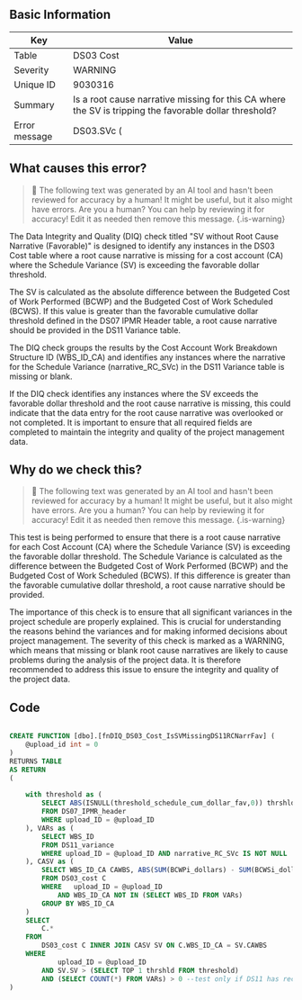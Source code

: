 ## Basic Information
| Key         | Value          |
|-------------|----------------|
| Table       | DS03 Cost |
| Severity    | WARNING |
| Unique ID   | 9030316   |
| Summary     | Is a root cause narrative missing for this CA where the SV is tripping the favorable dollar threshold? |
| Error message | DS03.SVc (|BCWP - BCWS|) > |DS07.threshold_schedule_cum_dollar_fav| & DS11.narrative_RC_SVc is missing or blank (by DS03.WBS_ID_CA & DS11.WBS_ID). |

## What causes this error?

> :robot: The following text was generated by an AI tool and hasn't been reviewed for accuracy by a human! It might be useful, but it also might have errors. Are you a human? You can help by reviewing it for accuracy! Edit it as needed then remove this message.
{.is-warning}

The Data Integrity and Quality (DIQ) check titled "SV without Root Cause Narrative (Favorable)" is designed to identify any instances in the DS03 Cost table where a root cause narrative is missing for a cost account (CA) where the Schedule Variance (SV) is exceeding the favorable dollar threshold. 

The SV is calculated as the absolute difference between the Budgeted Cost of Work Performed (BCWP) and the Budgeted Cost of Work Scheduled (BCWS). If this value is greater than the favorable cumulative dollar threshold defined in the DS07 IPMR Header table, a root cause narrative should be provided in the DS11 Variance table. 

The DIQ check groups the results by the Cost Account Work Breakdown Structure ID (WBS_ID_CA) and identifies any instances where the narrative for the Schedule Variance (narrative_RC_SVc) in the DS11 Variance table is missing or blank. 

If the DIQ check identifies any instances where the SV exceeds the favorable dollar threshold and the root cause narrative is missing, this could indicate that the data entry for the root cause narrative was overlooked or not completed. It is important to ensure that all required fields are completed to maintain the integrity and quality of the project management data.
## Why do we check this?

> :robot: The following text was generated by an AI tool and hasn't been reviewed for accuracy by a human! It might be useful, but it also might have errors. Are you a human? You can help by reviewing it for accuracy! Edit it as needed then remove this message.
{.is-warning}

This test is being performed to ensure that there is a root cause narrative for each Cost Account (CA) where the Schedule Variance (SV) is exceeding the favorable dollar threshold. The Schedule Variance is calculated as the difference between the Budgeted Cost of Work Performed (BCWP) and the Budgeted Cost of Work Scheduled (BCWS). If this difference is greater than the favorable cumulative dollar threshold, a root cause narrative should be provided.

The importance of this check is to ensure that all significant variances in the project schedule are properly explained. This is crucial for understanding the reasons behind the variances and for making informed decisions about project management. The severity of this check is marked as a WARNING, which means that missing or blank root cause narratives are likely to cause problems during the analysis of the project data. It is therefore recommended to address this issue to ensure the integrity and quality of the project data.
## Code

```sql

CREATE FUNCTION [dbo].[fnDIQ_DS03_Cost_IsSVMissingDS11RCNarrFav] (
	@upload_id int = 0
)
RETURNS TABLE
AS RETURN
(
	
	with threshold as (
		SELECT ABS(ISNULL(threshold_schedule_cum_dollar_fav,0)) thrshld
		FROM DS07_IPMR_header 
		WHERE upload_ID = @upload_ID
	), VARs as (
		SELECT WBS_ID 
		FROM DS11_variance
		WHERE upload_ID = @upload_ID AND narrative_RC_SVc IS NOT NULL
	), CASV as (
		SELECT WBS_ID_CA CAWBS, ABS(SUM(BCWPi_dollars) - SUM(BCWSi_dollars)) SV
		FROM DS03_cost C
		WHERE	upload_ID = @upload_ID
			AND WBS_ID_CA NOT IN (SELECT WBS_ID FROM VARs)
		GROUP BY WBS_ID_CA
	)
	SELECT 
		C.*
	FROM
		DS03_cost C INNER JOIN CASV SV ON C.WBS_ID_CA = SV.CAWBS
	WHERE
			upload_ID = @upload_ID
		AND SV.SV > (SELECT TOP 1 thrshld FROM threshold)
		AND (SELECT COUNT(*) FROM VARs) > 0 --test only if DS11 has records
)
```
